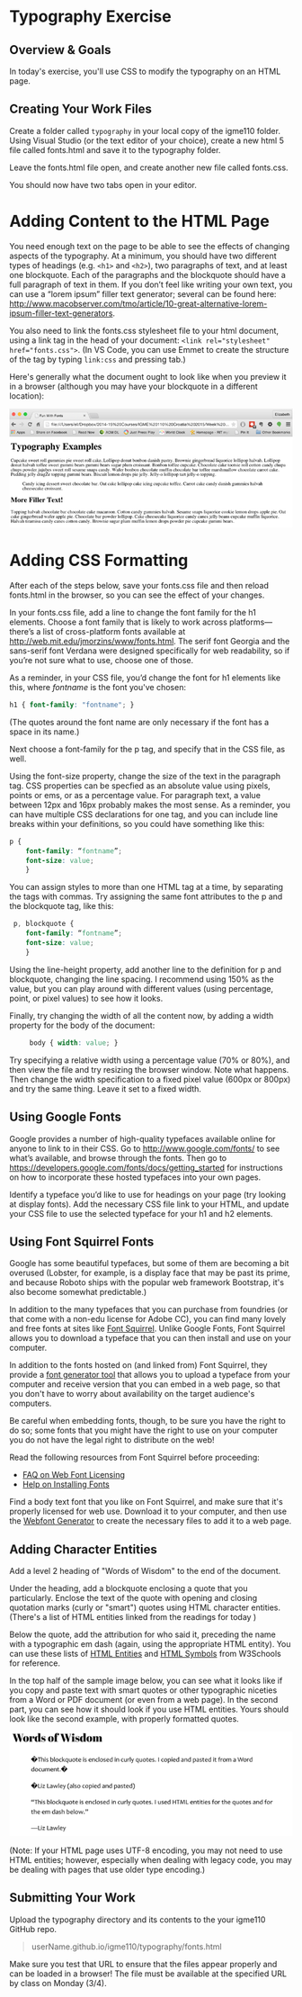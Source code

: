 # Typography Exercise 

## Overview & Goals
In today's exercise, you'll use CSS to modify the typography on an HTML page. 

## Creating Your Work Files
Create a folder called `typography` in your local copy of the igme110 folder. Using Visual Studio (or the text editor of your choice), create a new html 5 file called fonts.html and save it to the typography folder.

Leave the fonts.html file open, and create another new file called fonts.css. 

You should now have two tabs open in your editor. 

# Adding Content to the HTML Page
You need enough text on the page to be able to see the effects of changing aspects of the typography. At a minimum, you should have two different types of headings (e.g. `<h1>` and `<h2>`), two paragraphs of text, and at least one blockquote. Each of the paragraphs and the blockquote should have a full paragraph of text in them. If you don’t feel like writing your own text, you can use a “lorem ipsum” filler text generator; several can be found here: http://www.macobserver.com/tmo/article/10-great-alternative-lorem-ipsum-filler-text-generators. 

You also need to link the fonts.css stylesheet file to your html document, using a link tag in the head of your document: `<link rel="stylesheet" href="fonts.css">`. (In VS Code, you can use Emmet to create the structure of the tag by typing `link:css` and pressing tab.) 

Here's generally what the document ought to look like when you preview it in a browser (although you may have your blockquote in a different location):

![Unformatted Fonts Page](fontsPage1.png)

# Adding CSS Formatting
After each of the steps below, save your fonts.css file and then reload fonts.html in the browser, so you can see the effect of your changes. 

In your fonts.css file, add a line to change the font family for the h1 elements. Choose a font family that is likely to work across platforms—there’s a list of cross-platform fonts available at http://web.mit.edu/jmorzins/www/fonts.html. The serif font Georgia and the sans-serif font Verdana were designed specifically for web readability, so if you’re not sure what to use, choose one of those. 

As a reminder, in your CSS file, you’d change the font for h1 elements like this, where *fontname* is the font you've chosen:
```css
h1 { font-family: "fontname"; }
```
(The quotes around the font name are only necessary if the font has a space in its name.)

Next choose a font-family for the p tag, and specify that in the CSS file, as well. 

Using the font-size property, change the size of the text in the paragraph tag. CSS properties can be specfied as an absolute value using pixels, points or ems, or as a percentage value. For paragraph text, a value between 12px and 16px probably makes the most sense. As a reminder, you can have multiple CSS declarations for one tag, and you can include line breaks within your definitions, so you could have something like this:

```css
p { 
    font-family: “fontname”; 
    font-size: value; 
    }
```

You can assign styles to more than one HTML tag at a time, by separating the tags with commas. Try assigning the same font attributes to the p and the blockquote tag, like this:
```css
 p, blockquote { 
    font-family: “fontname”; 
    font-size: value; 
    }
```

Using the line-height property, add another line to the definition for p and blockquote, changing the line spacing. I recommend using 150% as the value, but you can play around with different values (using percentage, point, or pixel values) to see how it looks. 

Finally, try changing the width of all the content now, by adding a width property for the body of the document:
```css
     body { width: value; }
```
Try specifying a relative width using a percentage value (70% or 80%), and then view the file and try resizing the browser window. Note what happens. Then change the width specification to a fixed pixel value (600px or 800px) and try the same thing. Leave it set to a fixed width. 

## Using Google Fonts 

Google provides a number of high-quality typefaces available online for anyone to link to in their CSS. Go to http://www.google.com/fonts/ to see what’s available, and browse through the fonts. Then go to https://developers.google.com/fonts/docs/getting_started for instructions on how to incorporate these hosted typefaces into your own pages. 

Identify a typeface you’d like to use for headings on your page (try looking at display fonts). Add the necessary CSS file link to your HTML, and update  your  CSS file to use the selected typeface for your h1 and h2 elements. 


## Using Font Squirrel Fonts
Google has some beautiful typefaces, but some of them are becoming a bit overused (Lobster, for example, is a display face that may be past its prime, and because Roboto ships with the popular web framework Bootstrap, it's also become somewhat predictable.)

In addition to the many typefaces that you can purchase from foundries (or that come with a non-edu license for Adobe CC), you can find many lovely and free fonts at sites like [Font Squirrel](https://www.fontsquirrel.com/). Unlike Google Fonts, Font Squirrel allows you to download a typeface that you can then install and use on your computer. 

In addition to the fonts hosted on (and linked from) Font Squirrel, they provide a [font generator tool](https://www.fontsquirrel.com/tools/webfont-generator) that allows you to upload a typeface from your computer and receive version that you can embed in a web page, so that you don't have to worry about availability on the target audience's computers.

Be careful when embedding fonts, though, to be sure you have the right to do so; some fonts that you might have the right to use on your computer you do not have the legal right to distribute on the web! 

Read the following resources from Font Squirrel before proceeding: 
- [FAQ on Web Font Licensing](https://www.fontsquirrel.com/faq)
- [Help on Installing Fonts](https://www.fontsquirrel.com/help)

Find a body text font that you like on Font Squirrel, and make sure that it's properly licensed for web use. Download it to your computer, and then use the [Webfont Generator](https://www.fontsquirrel.com/tools/webfont-generator) to create the necessary files to add it to a web page. 

## Adding Character Entities 

Add a level 2 heading of "Words of Wisdom" to the end of the document.

Under the heading, add a blockquote enclosing a quote that you particularly. Enclose the text of the quote with opening and closing quotation marks (curly or "smart") quotes using HTML character entities. (There's a list of HTML entities linked from the readings for today )

Below the quote, add the attribution for who said it, preceding the name with a typographic em dash (again, using the appropriate HTML entity). You can use these lists of [HTML Entities](https://www.w3schools.com/html/html_entities.asp) and [HTML Symbols](https://www.w3schools.com/html/html_symbols.asp) from W3Schools for reference.

In the top half of the sample image below, you can see what it looks like if you copy and paste text with smart quotes or other typographic niceties from a Word or PDF document (or even from a web page). In the second part, you can see how it should look if you use HTML entities. Yours should look like the second example, with properly formatted quotes. 

![Screenshot Showing HTML Entities](htmlEntities.png)

(Note: If your HTML page uses UTF-8 encoding, you may not need to use HTML entities; however, especially when dealing with legacy code, you may be dealing with pages that use older type encoding.)

## Submitting Your Work 
Upload the typography directory and its contents to the your igme110 GitHub repo.
> userName.github.io/igme110/typography/fonts.html

Make sure you test that URL to ensure that the files appear properly and can be loaded in a browser! The file must be available at the specified URL by class on Monday (3/4).
